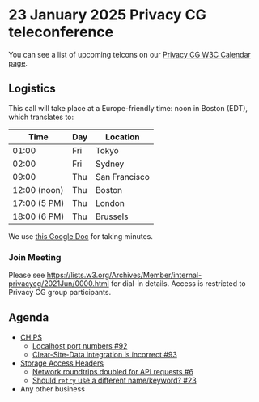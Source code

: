 # 23 January 2025 Privacy CG teleconference

You can see a list of upcoming telcons on our [Privacy CG W3C Calendar page](https://www.w3.org/groups/cg/privacycg/calendar).

## Logistics

This call will take place at a Europe-friendly time: noon in Boston (EDT), which translates to:

| Time         | Day    | Location      |
| ------------ | ------ | ------------- |
| 01:00        | Fri | Tokyo         |
| 02:00        | Fri | Sydney        |
| 09:00        | Thu | San Francisco |
| 12:00 (noon) | Thu | Boston        |
| 17:00 (5 PM) | Thu | London        |
| 18:00 (6 PM) | Thu | Brussels      |

We use [this Google Doc](https://docs.google.com/document/d/1jxqW4kvGdclIWsOlWMXWLGpwu1wOorST2Ol6vJKAjDE/edit) for taking minutes.

### Join Meeting

Please see https://lists.w3.org/Archives/Member/internal-privacycg/2021Jun/0000.html for dial-in details. Access is restricted to Privacy CG group participants.

## Agenda
* [CHIPS](https://github.com/privacycg/CHIPS)
  * [Localhost port numbers #92](https://github.com/privacycg/CHIPS/issues/92)
  * [Clear-Site-Data integration is incorrect #93](https://github.com/privacycg/CHIPS/issues/93)
* [Storage Access Headers](https://github.com/privacycg/storage-access-headers)
  * [Network roundtrips doubled for API requests #6](https://github.com/privacycg/storage-access-headers/issues/6)
  * [Should `retry` use a different name/keyword? #23](https://github.com/privacycg/storage-access-headers/issues/23)
* Any other business
